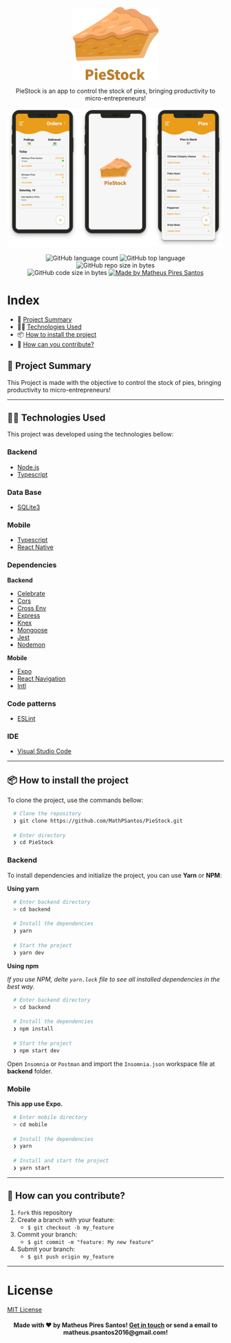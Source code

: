 <p align="center">
  <img src=".github/Logo.png" width='200px' />
	
  <p align="center">
  PieStock is an app to control the stock of pies, bringing productivity to micro-entrepreneurs!
  </p>
  
  <img src=".github/Cover.png" width='1000px' />
</p>

<p align="center">
  <img alt="GitHub language count" src="https://img.shields.io/github/languages/count/MathPSantos/PieStock?color=yellow">

  <img alt="GitHub top language" src="https://img.shields.io/github/languages/top/MathPSantos/PieStock?logo=typescript">

  <img alt="GitHub repo size in bytes" src="https://img.shields.io/github/repo-size/MathPSantos/PieStock?color=yellow">

  <br>

  <img alt="GitHub code size in bytes" src="https://img.shields.io/github/last-commit/MathPSantos/PieStock">

  <a href="https://www.linkedin.com/in/mathpsantos/">
    <img alt="Made by Matheus Pires Santos" src="https://img.shields.io/badge/made%20by-MathPSantos-%2304D361?color=lightgrey">
  </a>
</p>

# Index

- :rocket: [Project Summary](#rocket-project-summary)
- 👨‍💻️ [Technologies Used](#%EF%B8%8F-technologies-used)
- 📦️ [How to install the project](#%EF%B8%8F-how-to-install-the-project)
- 🤔️ [How can you contribute?](#%EF%B8%8F-how-can-you-contribute)
 
## :rocket: Project Summary

This Project is made with the objective to control the stock of pies, bringing productivity to micro-entrepreneurs!

---

## 👨‍💻️ Technologies Used

This project was developed using the technologies bellow:

### Backend

  - [Node.js](https://nodejs.org/)
  - [Typescript](https://www.typescriptlang.org/)
  
### Data Base

  - [SQLite3](https://www.sqlite.org/index.html)
  
### Mobile

  - [Typescript](https://www.typescriptlang.org/)
  - [React Native](https://reactnative.dev/)
  
### Dependencies

  **Backend**
  - [Celebrate](https://github.com/arb/celebrate#readme)
  - [Cors](https://developer.mozilla.org/pt-BR/docs/Web/HTTP/Controle_Acesso_CORS)
  - [Cross Env](https://github.com/kentcdodds/cross-env#readme)
  - [Express](https://expressjs.com/)
  - [Knex](http://knexjs.org/)
  - [Mongoose](https://mongoosejs.com/)
  - [Jest](https://jestjs.io/)
  - [Nodemon](https://nodemon.io/)
  
  **Mobile**
  - [Expo](https://expo.io/)
  - [React Navigation](https://reactnavigation.org/)
  - [Intl](https://github.com/taggon/react-native-intl#readme)
  
### Code patterns

  - [ESLint](https://eslint.org/)

### IDE

  - [Visual Studio Code](https://code.visualstudio.com/)

---
 
## 📦️ How to install the project

To clone the project, use the commands bellow:

```bash
  # Clone the repository
  ❯ git clone https://github.com/MathPSantos/PieStock.git

  # Enter directory
  ❯ cd PieStock
```

### Backend

To install dependencies and initialize the project, you can use **Yarn** or **NPM**:

**Using yarn**

```bash
  # Enter backend directory
  > cd backend

  # Install the dependencies
  ❯ yarn

  # Start the project
  ❯ yarn dev
```

**Using npm**

*If you use NPM, delte `yarn.lock` file to see all installed dependencies in the best way.*

```bash
  # Enter backend directory
  > cd backend
  
  # Install the dependencies
  ❯ npm install

  # Start the project
  ❯ npm start dev
```
Open ```Insomnia``` or ```Postman``` and import the ```Insomnia.json``` workspace file at **backend** folder.

### Mobile

**This app use Expo.**

```bash
  # Enter mobile directory
  > cd mobile

  # Install the dependencies
  ❯ yarn
  
  # Install and start the project
  ❯ yarn start
```

---
 
## 🤔️ How can you contribute?

1. `fork` this repository
2. Create a branch with your feature:
   - `$ git checkout -b my_feature`
3. Commit your branch:
   - `$ git commit -m "feature: My new feature"`
4. Submit your branch:
   - `$ git push origin my_feature`

---

# License
[MIT License](/LICENSE)

<h4 align="center">
  Made with ❤️ by Matheus Pires Santos! <a href="https://www.linkedin.com/in/mathpsantos/">Get in touch</a> or send a email to matheus.psantos2016@gmail.com!
</h4>
